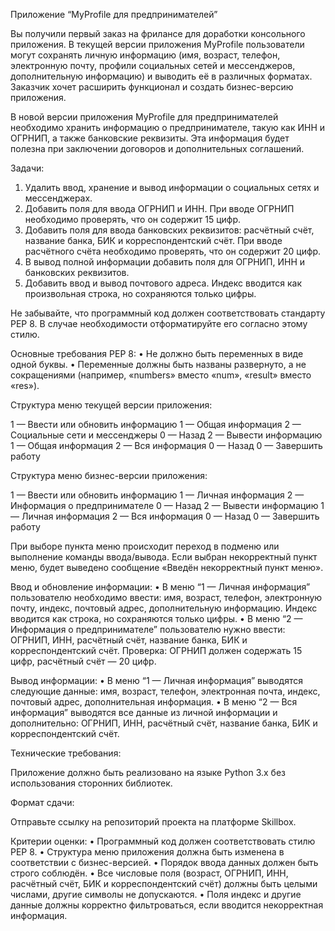 Приложение “MyProfile для предпринимателей”

Вы получили первый заказ на фрилансе для доработки консольного приложения. В текущей версии приложения MyProfile пользователи могут сохранять личную информацию (имя, возраст, телефон, электронную почту, профили социальных сетей и мессенджеров, дополнительную информацию) и выводить её в различных форматах. Заказчик хочет расширить функционал и создать бизнес-версию приложения.

В новой версии приложения MyProfile для предпринимателей необходимо хранить информацию о предпринимателе, такую как ИНН и ОГРНИП, а также банковские реквизиты. Эта информация будет полезна при заключении договоров и дополнительных соглашений.

Задачи:
1.	Удалить ввод, хранение и вывод информации о социальных сетях и мессенджерах.
2.	Добавить поля для ввода ОГРНИП и ИНН. При вводе ОГРНИП необходимо проверять, что он содержит 15 цифр.
3.	Добавить поля для ввода банковских реквизитов: расчётный счёт, название банка, БИК и корреспондентский счёт. При вводе расчётного счёта необходимо проверять, что он содержит 20 цифр.
4.	В вывод полной информации добавить поля для ОГРНИП, ИНН и банковских реквизитов.
5.	Добавить ввод и вывод почтового адреса. Индекс вводится как произвольная строка, но сохраняются только цифры.

Не забывайте, что программный код должен соответствовать стандарту PEP 8. В случае необходимости отформатируйте его согласно этому стилю.

Основные требования PEP 8:
	•	Не должно быть переменных в виде одной буквы.
	•	Переменные должны быть названы развернуто, а не сокращениями (например, «numbers» вместо «num», «result» вместо «res»).

Структура меню текущей версии приложения:

1 — Ввести или обновить информацию
1 — Общая информация
2 — Социальные сети и мессенджеры
0 — Назад
2 — Вывести информацию
1 — Общая информация
2 — Вся информация
0 — Назад
0 — Завершить работу

Структура меню бизнес-версии приложения:

1 — Ввести или обновить информацию
1 — Личная информация
2 — Информация о предпринимателе
0 — Назад
2 — Вывести информацию
1 — Личная информация
2 — Вся информация
0 — Назад
0 — Завершить работу

При выборе пункта меню происходит переход в подменю или выполнение команды ввода/вывода. Если выбран некорректный пункт меню, будет выведено сообщение «Введён некорректный пункт меню».

Ввод и обновление информации:
•	В меню “1 — Личная информация” пользователю необходимо ввести: имя, возраст, телефон, электронную почту, индекс, почтовый адрес, дополнительную информацию. Индекс вводится как строка, но сохраняются только цифры.
•	В меню “2 — Информация о предпринимателе” пользователю нужно ввести: ОГРНИП, ИНН, расчётный счёт, название банка, БИК и корреспондентский счёт. Проверка: ОГРНИП должен содержать 15 цифр, расчётный счёт — 20 цифр.

Вывод информации:
•	В меню “1 — Личная информация” выводятся следующие данные: имя, возраст, телефон, электронная почта, индекс, почтовый адрес, дополнительная информация.
•	В меню “2 — Вся информация” выводятся все данные из личной информации и дополнительно: ОГРНИП, ИНН, расчётный счёт, название банка, БИК и корреспондентский счёт.


Технические требования:

Приложение должно быть реализовано на языке Python 3.x без использования сторонних библиотек.


Формат сдачи:

Отправьте ссылку на репозиторий проекта на платформе Skillbox.

Критерии оценки:
•	Программный код должен соответствовать стилю PEP 8.
•	Структура меню приложения должна быть изменена в соответствии с бизнес-версией.
•	Порядок ввода данных должен быть строго соблюдён.
•	Все числовые поля (возраст, ОГРНИП, ИНН, расчётный счёт, БИК и корреспондентский счёт) должны быть целыми числами, другие символы не допускаются.
•	Поля индекс и другие данные должны корректно фильтроваться, если вводится некорректная информация.

